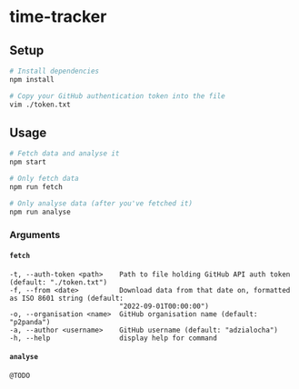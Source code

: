 # time-tracker

## Setup

```bash
# Install dependencies
npm install

# Copy your GitHub authentication token into the file
vim ./token.txt
```

## Usage

```bash
# Fetch data and analyse it
npm start

# Only fetch data
npm run fetch

# Only analyse data (after you've fetched it)
npm run analyse
```

### Arguments

#### `fetch`

```
-t, --auth-token <path>    Path to file holding GitHub API auth token (default: "./token.txt")
-f, --from <date>          Download data from that date on, formatted as ISO 8601 string (default:
                           "2022-09-01T00:00:00")
-o, --organisation <name>  GitHub organisation name (default: "p2panda")
-a, --author <username>    GitHub username (default: "adzialocha")
-h, --help                 display help for command
```

#### `analyse`

```
@TODO
```

